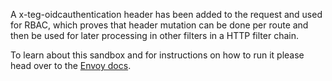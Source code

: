 A x-teg-oidcauthentication header has been added to the request and used for RBAC, which proves that header mutation can be done per route and then be used for later processing in other filters in a HTTP filter chain.

To learn about this sandbox and for instructions on how to run it please head over
to the [Envoy docs](https://www.envoyproxy.io/docs/envoy/latest/api-v3/extensions/filters/http/header_mutation/v3/header_mutation.proto#extensions-filters-http-header-mutation-v3-headermutationperroute).
